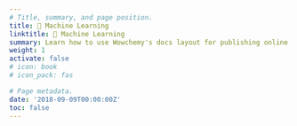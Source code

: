 ```yaml
---
# Title, summary, and page position.
title: 🤖 Machine Learning
linktitle: 🤖 Machine Learning
summary: Learn how to use Wowchemy's docs layout for publishing online courses, software documentation, and tutorials.
weight: 1
activate: false
# icon: book
# icon_pack: fas

# Page metadata.
date: '2018-09-09T00:00:00Z'
toc: false
---
```

